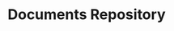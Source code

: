 ---
redirect: "/docs/content-space/documentsRepository/documentsRepository.html"
title: "Documents Repository"
mainPage: false
order: 5
---